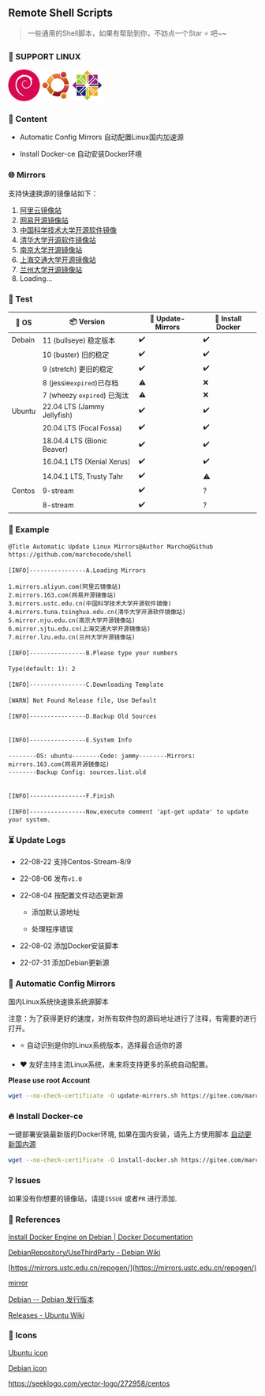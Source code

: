 ## Remote Shell Scripts

> 一些通用的Shell脚本，如果有帮助到你，不妨点一个Star :star: 吧~~

### :triangular_flag_on_post: SUPPORT LINUX

![](./icons/debian.png)![](./icons/ubuntu.png)![](./icons/centos.png)

### :bookmark_tabs: Content

- Automatic Config Mirrors 自动配置Linux国内加速源

- Install Docker-ce 自动安装Docker环境

### :globe_with_meridians: Mirrors

支持快速换源的镜像站如下：

1. [阿里云镜像站](https://mirrors.aliyun.com)
2. [网易开源镜像站](https://mirrors.163.com)
3. [中国科学技术大学开源软件镜像](https://mirrors.ustc.edu.cn)
4. [清华大学开源软件镜像站](https://mirrors.tuna.tsinghua.edu.cn)
5. [南京大学开源镜像站](https://mirror.nju.edu.cn)
6. [上海交通大学开源镜像站](https://mirror.sjtu.edu.cn)
7. [兰州大学开源镜像站](https://mirror.lzu.edu.cn)
8. Loading...

### :test_tube: Test

| :strawberry: OS | :package: Version           | :hammer: Update-Mirrors | :hammer: Install Docker |
| --------------- | --------------------------- | ----------------------- | ----------------------- |
| Debain          | 11 (bullseye) 稳定版本          | :heavy_check_mark:      | :heavy_check_mark:      |
|                 | 10 (buster) 旧的稳定            | :heavy_check_mark:      | :heavy_check_mark:      |
|                 | 9 (stretch) 更旧的稳定           | :heavy_check_mark:      | :heavy_check_mark:      |
|                 | 8 (jessie`expired`)已存档      | :warning:               | :x:                     |
|                 | 7 (wheezy `expired`) 已淘汰    | :warning:               | :x:                     |
| Ubuntu          | 22.04 LTS (Jammy Jellyfish) | :heavy_check_mark:      | :heavy_check_mark:      |
|                 | 20.04 LTS (Focal Fossa)     | :heavy_check_mark:      | :heavy_check_mark:      |
|                 | 18.04.4 LTS (Bionic Beaver) | :heavy_check_mark:      | :heavy_check_mark:      |
|                 | 16.04.1 LTS (Xenial Xerus)  | :heavy_check_mark:      | :heavy_check_mark:      |
|                 | 14.04.1 LTS, Trusty Tahr    | :heavy_check_mark:      | :warning:               |
| Centos          | 9-stream                    | :heavy_check_mark:      | ?                       |
|                 | 8-stream                    | :heavy_check_mark:      | ?                       |

### :bookmark_tabs: Example

```shell
@Title Automatic Update Linux Mirrors@Author Marcho@Github https://github.com/marchocode/shell  

[INFO]----------------A.Loading Mirrors  

1.mirrors.aliyun.com(阿里云镜像站)  
2.mirrors.163.com(网易开源镜像站)  
3.mirrors.ustc.edu.cn(中国科学技术大学开源软件镜像)  
4.mirrors.tuna.tsinghua.edu.cn(清华大学开源软件镜像站)  
5.mirror.nju.edu.cn(南京大学开源镜像站)  
6.mirror.sjtu.edu.cn(上海交通大学开源镜像站)  
7.mirror.lzu.edu.cn(兰州大学开源镜像站)  

[INFO]----------------B.Please type your numbers  

Type(default: 1): 2  

[INFO]----------------C.Downloading Template  

[WARN] Not Found Release file, Use Default  

[INFO]----------------D.Backup Old Sources  


[INFO]----------------E.System Info  

--------OS: ubuntu--------Code: jammy--------Mirrors: mirrors.163.com(网易开源镜像站)  
--------Backup Config: sources.list.old  


[INFO]----------------F.Finish  

[INFO]----------------Now,execute comment 'apt-get update' to update your system.  
```

### :hourglass_flowing_sand: Update Logs

- 22-08-22 支持Centos-Stream-8/9

- 22-08-06 发布`v1.0`

- 22-08-04 按配置文件动态更新源

  - 添加默认源地址

  - 处理程序错误

- 22-08-02 添加Docker安装脚本

- 22-07-31 添加Debian更新源

### :checkered_flag: Automatic Config Mirrors

国内Linux系统快速换系统源脚本

注意：为了获得更好的速度，对所有软件包的源码地址进行了注释，有需要的进行打开。

- :star: 自动识别是你的Linux系统版本，选择最合适你的源

- :heart: 友好主持主流Linux系统，未来将支持更多的系统自动配置。

**Please use root Account**

```bash  
wget --no-check-certificate -O update-mirrors.sh https://gitee.com/marchocode/shell/raw/master/update-mirrors.sh && bash update-mirrors.sh
```  

### :fire: Install Docker-ce

一键部署安装最新版的Docker环境, 如果在国内安装，请先上方使用脚本 [自动更新国内源]()  

```bash  
wget --no-check-certificate -O install-docker.sh https://gitee.com/marchocode/shell/raw/master/install-docker.sh && bash install-docker.sh
```  

### :grey_question: Issues

如果没有你想要的镜像站，请提`ISSUE` 或者`PR` 进行添加.  

### :link: References

[Install Docker Engine on Debian | Docker Documentation](https://docs.docker.com/engine/install/debian/)  

[DebianRepository/UseThirdParty - Debian Wiki](https://wiki.debian.org/DebianRepository/UseThirdParty)  

[https://mirrors.ustc.edu.cn/repogen/](https://mirrors.ustc.edu.cn/repogen/)  

[mirror](https://www.debian.org/mirror/sponsors.zh-cn.html)  

[Debian -- Debian 发行版本](https://www.debian.org/releases/)  

[Releases - Ubuntu Wiki](https://wiki.ubuntu.com/Releases)  

### :partying_face: Icons

[Ubuntu icon](https://www.shareicon.net/ubuntu-194940)  

[Debian icon](https://www.shareicon.net/debian-101872)

https://seeklogo.com/vector-logo/272958/centos
